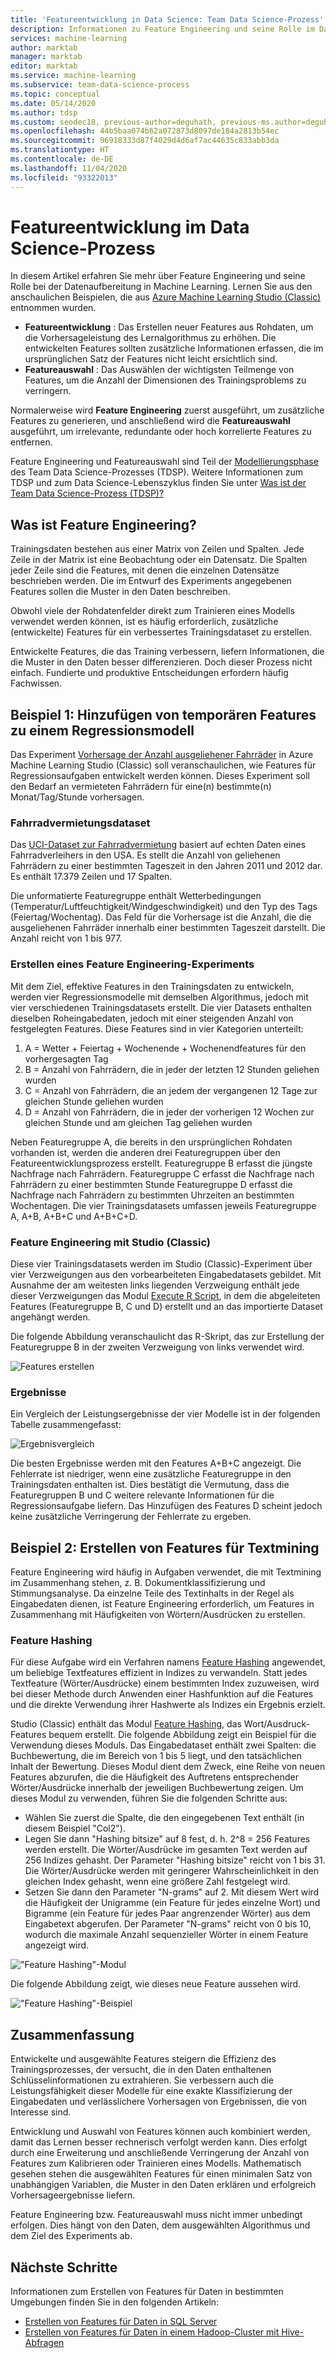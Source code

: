 ```yaml
---
title: 'Featureentwicklung in Data Science: Team Data Science-Prozess'
description: Informationen zu Feature Engineering und seine Rolle im Datenaufbereitungsprozess für Machine Learning
services: machine-learning
author: marktab
manager: marktab
editor: marktab
ms.service: machine-learning
ms.subservice: team-data-science-process
ms.topic: conceptual
ms.date: 05/14/2020
ms.author: tdsp
ms.custom: seodec18, previous-author=deguhath, previous-ms.author=deguhath, contperfq4
ms.openlocfilehash: 44b5baa074b62a072873d8097de184a2813b54ec
ms.sourcegitcommit: 96918333d87f4029d4d6af7ac44635c833abb3da
ms.translationtype: HT
ms.contentlocale: de-DE
ms.lasthandoff: 11/04/2020
ms.locfileid: "93322013"
---
```

# <a name="feature-engineering-in-data-science"></a>Featureentwicklung im Data Science-Prozess

In diesem Artikel erfahren Sie mehr über Feature Engineering und seine Rolle bei der Datenaufbereitung in Machine Learning. Lernen Sie aus den anschaulichen Beispielen, die aus [Azure Machine Learning Studio (Classic)](../overview-what-is-machine-learning-studio.md#ml-studio-classic-vs-azure-machine-learning-studio) entnommen wurden. 

* **Featureentwicklung** : Das Erstellen neuer Features aus Rohdaten, um die Vorhersageleistung des Lernalgorithmus zu erhöhen. Die entwickelten Features sollten zusätzliche Informationen erfassen, die im ursprünglichen Satz der Features nicht leicht ersichtlich sind.
* **Featureauswahl** : Das Auswählen der wichtigsten Teilmenge von Features, um die Anzahl der Dimensionen des Trainingsproblems zu verringern.

Normalerweise wird **Feature Engineering** zuerst ausgeführt, um zusätzliche Features zu generieren, und anschließend wird die **Featureauswahl** ausgeführt, um irrelevante, redundante oder hoch korrelierte Features zu entfernen.

Feature Engineering und Featureauswahl sind Teil der [Modellierungsphase](lifecycle-modeling.md) des Team Data Science-Prozesses (TDSP). Weitere Informationen zum TDSP und zum Data Science-Lebenszyklus finden Sie unter [Was ist der Team Data Science-Prozess (TDSP)?](overview.md)

## <a name="what-is-feature-engineering"></a>Was ist Feature Engineering?

Trainingsdaten bestehen aus einer Matrix von Zeilen und Spalten. Jede Zeile in der Matrix ist eine Beobachtung oder ein Datensatz. Die Spalten jeder Zeile sind die Features, mit denen die einzelnen Datensätze beschrieben werden. Die im Entwurf des Experiments angegebenen Features sollen die Muster in den Daten beschreiben.

Obwohl viele der Rohdatenfelder direkt zum Trainieren eines Modells verwendet werden können, ist es häufig erforderlich, zusätzliche (entwickelte) Features für ein verbessertes Trainingsdataset zu erstellen.

Entwickelte Features, die das Training verbessern, liefern Informationen, die die Muster in den Daten besser differenzieren. Doch dieser Prozess nicht einfach. Fundierte und produktive Entscheidungen erfordern häufig Fachwissen.

## <a name="example-1-add-temporal-features-for-a-regression-model"></a>Beispiel 1: Hinzufügen von temporären Features zu einem Regressionsmodell

Das Experiment [Vorhersage der Anzahl ausgeliehener Fahrräder](https://gallery.azure.ai/Experiment/Regression-Demand-estimation-4) in Azure Machine Learning Studio (Classic) soll veranschaulichen, wie Features für Regressionsaufgaben entwickelt werden können. Dieses Experiment soll den Bedarf an vermieteten Fahrrädern für eine(n) bestimmte(n) Monat/Tag/Stunde vorhersagen.

### <a name="bike-rental-dataset"></a>Fahrradvermietungsdataset

Das [UCI-Dataset zur Fahrradvermietung](http://archive.ics.uci.edu/ml/datasets/Bike+Sharing+Dataset/) basiert auf echten Daten eines Fahrradverleihers in den USA. Es stellt die Anzahl von geliehenen Fahrrädern zu einer bestimmten Tageszeit in den Jahren 2011 und 2012 dar. Es enthält 17.379 Zeilen und 17 Spalten.

Die unformatierte Featuregruppe enthält Wetterbedingungen (Temperatur/Luftfeuchtigkeit/Windgeschwindigkeit) und den Typ des Tags (Feiertag/Wochentag). Das Feld für die Vorhersage ist die Anzahl, die die ausgeliehenen Fahrräder innerhalb einer bestimmten Tageszeit darstellt. Die Anzahl reicht von 1 bis 977.

### <a name="create-a-feature-engineering-experiment"></a>Erstellen eines Feature Engineering-Experiments

Mit dem Ziel, effektive Features in den Trainingsdaten zu entwickeln, werden vier Regressionsmodelle mit demselben Algorithmus, jedoch mit vier verschiedenen Trainingsdatasets erstellt. Die vier Datasets enthalten dieselben Roheingabedaten, jedoch mit einer steigenden Anzahl von festgelegten Features. Diese Features sind in vier Kategorien unterteilt:

1. A = Wetter + Feiertag + Wochenende + Wochenendfeatures für den vorhergesagten Tag
2. B = Anzahl von Fahrrädern, die in jeder der letzten 12 Stunden geliehen wurden
3. C = Anzahl von Fahrrädern, die an jedem der vergangenen 12 Tage zur gleichen Stunde geliehen wurden
4. D = Anzahl von Fahrrädern, die in jeder der vorherigen 12 Wochen zur gleichen Stunde und am gleichen Tag geliehen wurden

Neben Featuregruppe A, die bereits in den ursprünglichen Rohdaten vorhanden ist, werden die anderen drei Featuregruppen über den Featureentwicklungsprozess erstellt. Featuregruppe B erfasst die jüngste Nachfrage nach Fahrrädern. Featuregruppe C erfasst die Nachfrage nach Fahrrädern zu einer bestimmten Stunde Featuregruppe D erfasst die Nachfrage nach Fahrrädern zu bestimmten Uhrzeiten an bestimmten Wochentagen. Die vier Trainingsdatasets umfassen jeweils Featuregruppe A, A+B, A+B+C und A+B+C+D.

### <a name="feature-engineering-using-studio-classic"></a>Feature Engineering mit Studio (Classic)

Diese vier Trainingsdatasets werden im Studio (Classic)-Experiment über vier Verzweigungen aus den vorbearbeiteten Eingabedatasets gebildet. Mit Ausnahme der am weitesten links liegenden Verzweigung enthält jede dieser Verzweigungen das Modul [Execute R Script](/azure/machine-learning/studio-module-reference/execute-r-script), in dem die abgeleiteten Features (Featuregruppe B, C und D) erstellt und an das importierte Dataset angehängt werden.

Die folgende Abbildung veranschaulicht das R-Skript, das zur Erstellung der Featuregruppe B in der zweiten Verzweigung von links verwendet wird.

![Features erstellen](./media/create-features/addFeature-Rscripts.png)

### <a name="results"></a>Ergebnisse

Ein Vergleich der Leistungsergebnisse der vier Modelle ist in der folgenden Tabelle zusammengefasst: 

![Ergebnisvergleich](./media/create-features/result1.png)

Die besten Ergebnisse werden mit den Features A+B+C angezeigt. Die Fehlerrate ist niedriger, wenn eine zusätzliche Featuregruppe in den Trainingsdaten enthalten ist. Dies bestätigt die Vermutung, dass die Featuregruppen B und C weitere relevante Informationen für die Regressionsaufgabe liefern. Das Hinzufügen des Features D scheint jedoch keine zusätzliche Verringerung der Fehlerrate zu ergeben.

## <a name="example-2-create-features-for-text-mining"></a><a name="example2"></a> Beispiel 2: Erstellen von Features für Textmining

Feature Engineering wird häufig in Aufgaben verwendet, die mit Textmining im Zusammenhang stehen, z. B. Dokumentklassifizierung und Stimmungsanalyse. Da einzelne Teile des Textinhalts in der Regel als Eingabedaten dienen, ist Feature Engineering erforderlich, um Features in Zusammenhang mit Häufigkeiten von Wörtern/Ausdrücken zu erstellen.

### <a name="feature-hashing"></a>Feature Hashing

Für diese Aufgabe wird ein Verfahren namens [Feature Hashing](/azure/machine-learning/studio-module-reference/feature-hashing) angewendet, um beliebige Textfeatures effizient in Indizes zu verwandeln. Statt jedes Textfeature (Wörter/Ausdrücke) einem bestimmten Index zuzuweisen, wird bei dieser Methode durch Anwenden einer Hashfunktion auf die Features und die direkte Verwendung ihrer Hashwerte als Indizes ein Ergebnis erzielt.

Studio (Classic) enthält das Modul [Feature Hashing](/azure/machine-learning/studio-module-reference/feature-hashing), das Wort/Ausdruck-Features bequem erstellt. Die folgende Abbildung zeigt ein Beispiel für die Verwendung dieses Moduls. Das Eingabedataset enthält zwei Spalten: die Buchbewertung, die im Bereich von 1 bis 5 liegt, und den tatsächlichen Inhalt der Bewertung. Dieses Modul dient dem Zweck, eine Reihe von neuen Features abzurufen, die die Häufigkeit des Auftretens entsprechender Wörter/Ausdrücke innerhalb der jeweiligen Buchbewertung zeigen. Um dieses Modul zu verwenden, führen Sie die folgenden Schritte aus:

* Wählen Sie zuerst die Spalte, die den eingegebenen Text enthält (in diesem Beispiel "Col2").
* Legen Sie dann "Hashing bitsize" auf 8 fest, d. h. 2^8 = 256 Features werden erstellt. Die Wörter/Ausdrücke im gesamten Text werden auf 256 Indizes gehasht. Der Parameter "Hashing bitsize" reicht von 1 bis 31. Die Wörter/Ausdrücke werden mit geringerer Wahrscheinlichkeit in den gleichen Index gehasht, wenn eine größere Zahl festgelegt wird.
* Setzen Sie dann den Parameter "N-grams" auf 2. Mit diesem Wert wird die Häufigkeit der Unigramme (ein Feature für jedes einzelne Wort) und Bigramme (ein Feature für jedes Paar angrenzender Wörter) aus dem Eingabetext abgerufen. Der Parameter "N-grams" reicht von 0 bis 10, wodurch die maximale Anzahl sequenzieller Wörter in einem Feature angezeigt wird.  

!["Feature Hashing"-Modul](./media/create-features/feature-Hashing1.png)

Die folgende Abbildung zeigt, wie dieses neue Feature aussehen wird.

!["Feature Hashing"-Beispiel](./media/create-features/feature-Hashing2.png)

## <a name="conclusion"></a>Zusammenfassung
Entwickelte und ausgewählte Features steigern die Effizienz des Trainingsprozesses, der versucht, die in den Daten enthaltenen Schlüsselinformationen zu extrahieren. Sie verbessern auch die Leistungsfähigkeit dieser Modelle für eine exakte Klassifizierung der Eingabedaten und verlässlichere Vorhersagen von Ergebnissen, die von Interesse sind.

Entwicklung und Auswahl von Features können auch kombiniert werden, damit das Lernen besser rechnerisch verfolgt werden kann. Dies erfolgt durch eine Erweiterung und anschließende Verringerung der Anzahl von Features zum Kalibrieren oder Trainieren eines Modells. Mathematisch gesehen stehen die ausgewählten Features für einen minimalen Satz von unabhängigen Variablen, die Muster in den Daten erklären und erfolgreich Vorhersageergebnisse liefern.

Feature Engineering bzw. Featureauswahl muss nicht immer unbedingt erfolgen. Dies hängt von den Daten, dem ausgewählten Algorithmus und dem Ziel des Experiments ab.

## <a name="next-steps"></a>Nächste Schritte

Informationen zum Erstellen von Features für Daten in bestimmten Umgebungen finden Sie in den folgenden Artikeln:

* [Erstellen von Features für Daten in SQL Server](create-features-sql-server.md)
* [Erstellen von Features für Daten in einem Hadoop-Cluster mit Hive-Abfragen](create-features-hive.md)